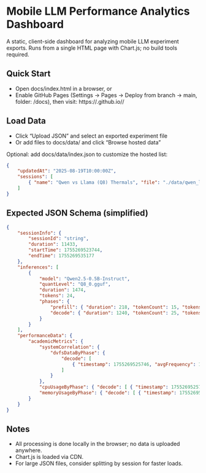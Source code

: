 # Mobile LLM Performance Analytics Dashboard

A static, client-side dashboard for analyzing mobile LLM experiment exports. Runs from a single HTML page with Chart.js; no build tools required.

## Quick Start

- Open docs/index.html in a browser, or
- Enable GitHub Pages (Settings → Pages → Deploy from branch → main, folder: /docs), then visit:
  https://<user-or-org>.github.io/<repo>/ 

## Load Data

- Click “Upload JSON” and select an exported experiment file
- Or add files to docs/data/ and click “Browse hosted data”

Optional: add docs/data/index.json to customize the hosted list:
```json
{
    "updatedAt": "2025-08-19T10:00:00Z",
    "sessions": [
        { "name": "Qwen vs Llama (Q8) Thermals", "file": "./data/qwen_llama_q8_2025-08-15.json" }
    ]
}
```

## Expected JSON Schema (simplified)

```json
{
    "sessionInfo": {
        "sessionId": "string",
        "duration": 11433,
        "startTime": 1755269523744,
        "endTime": 1755269535177
    },
    "inferences": [
        {
            "model": "Qwen2.5-0.5B-Instruct",
            "quantLevel": "Q8_0.gguf",
            "duration": 1474,
            "tokens": 24,
            "phases": {
                "prefill": { "duration": 218, "tokenCount": 15, "tokensPerSecond": 68.8 },
                "decode": { "duration": 1240, "tokenCount": 25, "tokensPerSecond": 20.16 }
            }
        }
    ],
    "performanceData": {
        "academicMetrics": {
            "systemCorrelation": {
                "dvfsDataByPhase": {
                    "decode": [
                        { "timestamp": 1755269525746, "avgFrequency": 1536000, "tokens": 1 }
                    ]
                }
            },
            "cpuUsageByPhase": { "decode": [ { "timestamp": 1755269525731, "processCpu": 61.44 } ] },
            "memoryUsageByPhase": { "decode": [ { "timestamp": 1755269525731, "processMemory": 1074.37 } ] }
        }
    }
}
```

## Notes

- All processing is done locally in the browser; no data is uploaded anywhere.
- Chart.js is loaded via CDN.
- For large JSON files, consider splitting by session for faster loads.
